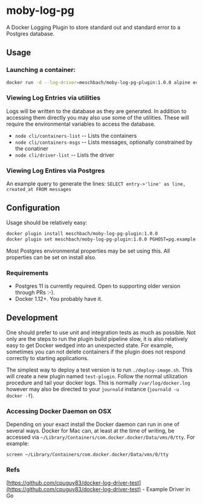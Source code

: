 # moby-log-pg

A Docker Logging Plugin to store standard out and standard error to a Postgres database.

## Usage

### Launching a container:
```bash
docker run -d --log-driver=meschbach/moby-log-pg-plugin:1.0.0 alpine echo "Test" 
```

### Viewing Log Entries via utilities

Logs will be written to the database as they are generated.  In addition to accessing them directly you may also use
some of the utilities.  These will require the environmental variables to access the database.

* `node cli/containers-list` -- Lists the containers
* `node cli/containers-msgs` -- Lists messages, optionally constrained by the conatiner
* `node cli/driver-list` -- Lists the driver

### Viewing Log Entires via Postgres

An example query to generate the lines:
`SELECT entry->'line' as line, created_at FROM messages`

## Configuration

Usage should be relatively easy:
```bash
docker plugin install meschbach/moby-log-pg-plugin:1.0.0
docker plugin set meschbach/moby-log-pg-plugin:1.0.0 PGHOST=pg.example.com PGUSER=super-secret-user PGPASSWORD=super-secret-password
```

Most Postgres environmental properties may be set using this.  All properties can be set on install also.

### Requirements
* Postgres 11 is currently required.  Open to supporting older version through PRs :-).
* Docker 1.12+.  You probably have it. 

## Development

One should prefer to use unit and integration tests as much as possible.  Not only are the steps to run the plugin build
pipeline slow, it is also relatively easy to get Docker wedged into an unexpected state.  For example, sometimes you can
not delete containers if the plugin does not respond correctly to starting applications.

The simplest way to deploy a test version is to run `./deploy-image.sh`.  This will create a new plugin named
`test-plugin`.  Follow the normal utilization procedure and tail your docker logs.  This is normally
`/var/log/docker.log` however may also be directed to your `journald` instance (`journald -u docker -f`).

### Accessing Docker Daemon on OSX

Depending on your exact install the Docker daemon can run in one of several ways.  Docker for Mac can, at least at the
time of writing, be accessed via `~/Library/Containers/com.docker.docker/Data/vms/0/tty`.  For example:

`screen ~/Library/Containers/com.docker.docker/Data/vms/0/tty`

### Refs
[https://github.com/cpuguy83/docker-log-driver-test](https://github.com/cpuguy83/docker-log-driver-test) - Example Driver in Go
